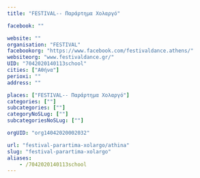 ```yaml
---
title: "FESTIVAL-- Παράρτημα Χολαργό"

facebook: ""

website: ""
organisation: "FESTIVAL"
facebookorg: "https://www.facebook.com/festivaldance.athens/"
websiteorg: "www.festivaldance.gr/"
UID: "7042020140113school"
cities: ["Αθήνα"]
perioxi: ""
address: ""

places: ["FESTIVAL-- Παράρτημα Χολαργό"]
categories: [""]
subcategories: [""]
categoryNoSLug: [""]
subcategoriesNoSLug: [""]

orgUID: "org14042020002032"

url: "festival-parartima-xolargo/athina"
slug: "festival-parartima-xolargo"
aliases:
    - /7042020140113school
---
```





